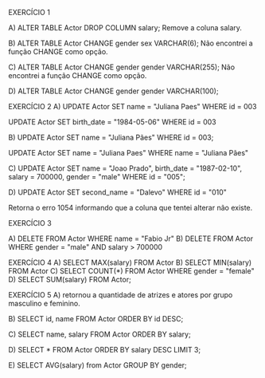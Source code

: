 EXERCÍCIO 1

A) ALTER TABLE Actor DROP COLUMN salary;
Remove a coluna salary.

B) ALTER TABLE Actor CHANGE gender sex VARCHAR(6);
Não encontrei a função CHANGE como opção.

C) ALTER TABLE Actor CHANGE gender gender VARCHAR(255);
Não encontrei a função CHANGE como opção.

D) ALTER TABLE Actor CHANGE gender gender VARCHAR(100);

EXERCÍCIO 2
A)
UPDATE Actor
SET name = "Juliana Paes"
WHERE id = 003

UPDATE Actor
SET birth_date = "1984-05-06"
WHERE id = 003

B)
UPDATE Actor
SET name = "Juliana Pães"
WHERE id = 003;

UPDATE Actor
SET name = "Juliana Paes"
WHERE name = "Juliana Pães"

C)
UPDATE Actor
SET 
	name = "Joao Prado",
	birth_date = "1987-02-10",
    salary = 700000,
    gender = "male"
WHERE id = "005";

D)
UPDATE Actor
SET
    second_name = "Dalevo"
WHERE id = "010"

Retorna o erro 1054 informando que a coluna que tentei alterar não existe.

EXERCÍCIO 3

A) DELETE FROM Actor WHERE name = "Fabio Jr"
B) DELETE FROM Actor
WHERE
	gender = "male" AND
	salary > 700000
	
EXERCÍCIO 4
A)
SELECT MAX(salary) FROM Actor
B)
SELECT MIN(salary) FROM Actor
C)
SELECT COUNT(*) FROM Actor WHERE gender = "female"
D)
SELECT SUM(salary) FROM Actor;

EXERCÍCIO 5
A) retornou a quantidade de atrizes e atores por grupo masculino e feminino.

B) 
SELECT id, name FROM Actor
ORDER BY id DESC;

C)
SELECT name, salary FROM Actor
ORDER BY salary;

D)
SELECT * FROM Actor
ORDER BY salary DESC
LIMIT 3;

E)
SELECT AVG(salary) from Actor
GROUP BY gender;

